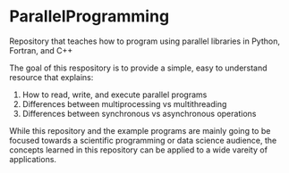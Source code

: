 # ParallelProgramming
Repository that teaches how to program using parallel libraries in Python, Fortran, and C++

The goal of this respository is to provide a simple, easy to understand resource that explains:

  1. How to read, write, and execute parallel programs 
  2. Differences between multiprocessing vs multithreading
  3. Differences between synchronous vs asynchronous operations

While this repository and the example programs are mainly going to be focused towards a scientific programming or data science audience, the concepts learned in this repository can be applied to a wide vareity of applications.

